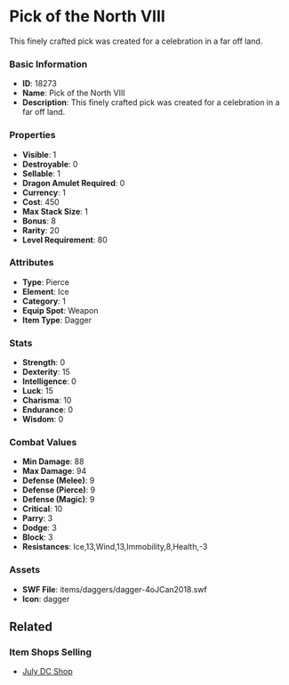 # Pick of the North VIII

This finely crafted pick was created for a celebration in a far off land.

### Basic Information

- **ID**: 18273
- **Name**: Pick of the North VIII
- **Description**: This finely crafted pick was created for a celebration in a far off land.

### Properties

- **Visible**: 1
- **Destroyable**: 0
- **Sellable**: 1
- **Dragon Amulet Required**: 0
- **Currency**: 1
- **Cost**: 450
- **Max Stack Size**: 1
- **Bonus**: 8
- **Rarity**: 20
- **Level Requirement**: 80

### Attributes

- **Type**: Pierce
- **Element**: Ice
- **Category**: 1
- **Equip Spot**: Weapon
- **Item Type**: Dagger

### Stats

- **Strength**: 0
- **Dexterity**: 15
- **Intelligence**: 0
- **Luck**: 15
- **Charisma**: 10
- **Endurance**: 0
- **Wisdom**: 0

### Combat Values

- **Min Damage**: 88
- **Max Damage**: 94
- **Defense (Melee)**: 9
- **Defense (Pierce)**: 9
- **Defense (Magic)**: 9
- **Critical**: 10
- **Parry**: 3
- **Dodge**: 3
- **Block**: 3
- **Resistances**: Ice,13,Wind,13,Immobility,8,Health,-3

### Assets

- **SWF File**: items/daggers/dagger-4oJCan2018.swf
- **Icon**: dagger

## Related

### Item Shops Selling

- [July DC Shop](../item-shops/599-july-dc-shop.md)


